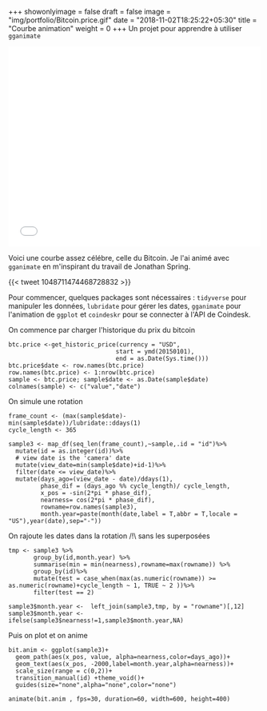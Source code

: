 
+++
showonlyimage = false
draft = false
image = "img/portfolio/Bitcoin.price.gif"
date = "2018-11-02T18:25:22+05:30"
title = "Courbe animation"
weight = 0
+++
Un projet pour apprendre à utiliser `gganimate`
<!--more-->

<iframe src='/img/Bitcoin.price.gif' width="100%" height="400" frameborder="0" scrolling="no" ></iframe>


Voici une courbe assez célébre, celle du Bitcoin. Je l'ai animé avec `gganimate` en m'inspirant du travail de Jonathan Spring.

{{< tweet 1048711474468728832 >}}


Pour commencer, quelques packages sont nécessaires : `tidyverse` pour manipuler les données, `lubridate` pour gérer les dates, `gganimate`  pour l'animation de `ggplot` et `coindeskr` pour se connecter à l'API de Coindesk.


On commence par charger l'historique du prix du bitcoin

```{r}
btc.price <-get_historic_price(currency = "USD",
                              start = ymd(20150101),
                              end = as.Date(Sys.time()))
btc.price$date <- row.names(btc.price)
row.names(btc.price) <- 1:nrow(btc.price)
sample <- btc.price; sample$date <- as.Date(sample$date)
colnames(sample) <- c("value","date")
```

On simule une rotation 

```{r}
frame_count <- (max(sample$date)- min(sample$date))/lubridate::ddays(1)
cycle_length <- 365

sample3 <- map_df(seq_len(frame_count),~sample,.id = "id")%>%
  mutate(id = as.integer(id))%>%
  # view date is the 'camera' date
  mutate(view_date=min(sample$date)+id-1)%>%
  filter(date <= view_date)%>%
  mutate(days_ago=(view_date - date)/ddays(1),
         phase_dif = (days_ago %% cycle_length)/ cycle_length,
         x_pos = -sin(2*pi * phase_dif),
         nearness= cos(2*pi * phase_dif),
         rowname=row.names(sample3),
         month.year=paste(month(date,label = T,abbr = T,locale = "US"),year(date),sep="-"))
```


On rajoute les dates dans la rotation /!\ sans les superposées

```{r}
tmp <- sample3 %>% 
       group_by(id,month.year) %>% 
       summarise(min = min(nearness),rowname=max(rowname)) %>%
       group_by(id)%>%
       mutate(test = case_when(max(as.numeric(rowname)) >= as.numeric(rowname)+cycle_length ~ 1, TRUE ~ 2 ))%>%
       filter(test == 2)
  
sample3$month.year <-  left_join(sample3,tmp, by = "rowname")[,12]
sample3$month.year <- ifelse(sample3$nearness!=1,sample3$month.year,NA)
```

Puis on plot et on anime

```{r}
bit.anim <- ggplot(sample3)+
  geom_path(aes(x_pos, value, alpha=nearness,color=days_ago))+
  geom_text(aes(x_pos, -2000,label=month.year,alpha=nearness))+
  scale_size(range = c(0,2))+
  transition_manual(id) +theme_void()+
  guides(size="none",alpha="none",color="none")
 
animate(bit.anim , fps=30, duration=60, width=600, height=400)
```
